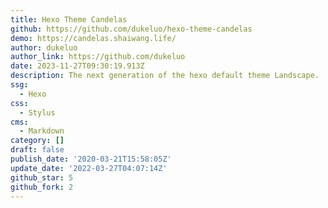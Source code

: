```yaml
---
title: Hexo Theme Candelas
github: https://github.com/dukeluo/hexo-theme-candelas
demo: https://candelas.shaiwang.life/
author: dukeluo
author_link: https://github.com/dukeluo
date: 2023-11-27T09:30:19.913Z
description: The next generation of the hexo default theme Landscape.
ssg:
  - Hexo
css:
  - Stylus
cms:
  - Markdown
category: []
draft: false
publish_date: '2020-03-21T15:58:05Z'
update_date: '2022-03-27T04:07:14Z'
github_star: 5
github_fork: 2
---
```

